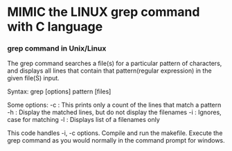 # MIMIC the LINUX grep command with C language

### grep command in Unix/Linux ###
The grep command searches a file(s) for a particular pattern of characters, and displays all lines that contain that pattern(regular expression) in the given file(S) input.

Syntax:
grep [options] pattern [files]

Some options:
-c : This prints only a count of the lines that match a pattern
-h : Display the matched lines, but do not display the filenames
-i : Ignores, case for matching
-l : Displays list of a filenames only

This code handles -i, -c options.
Compile and run the makefile. Execute the grep command as you would normally in the command prompt for windows.